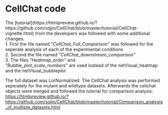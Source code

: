 # CellChat code

<p>
The [tutorial](https://htmlpreview.github.io/?https://github.com/sqjin/CellChat/blob/master/tutorial/CellChat-vignette.html) from the developers was followed with some additional changes. <br>
  1. First the file named <i>"CellChat_Full_Comparison"</i> was followed for the seperate analysis of each of the experimental conditions <br>
  2. Second the file named <i>"CellChat_downstream_comparison"</i> <br>
  3. The files <i>"Heatmap_order"</i> and <br> <i>"Bubble_plot_scale_numbers" </i> are used instead of the netVisual_heatmap <br>
  and the netVisual_bubbleplot
</p>



The full dataset was LorNormalized. The CellChat analysis was performed seperately for the mutant and wildtype datasets. Afterwards the cellchat objects 
were merged and followed the tutorial for comparison analysis: https://htmlpreview.github.io/?https://github.com/sqjin/CellChat/blob/master/tutorial/Comparison_analysis_of_multiple_datasets.html
